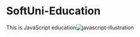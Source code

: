 # SoftUni-Education

This is JavaScript education![javascript-illustration](https://user-images.githubusercontent.com/105674740/170096246-2641b4bd-760d-43e3-8acb-7c5ebbaf46c6.png)
